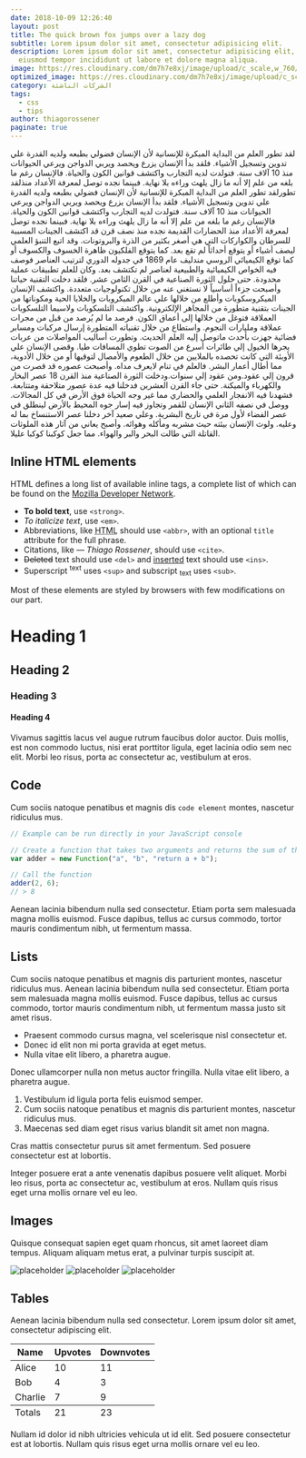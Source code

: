 ```yaml
---
date: 2018-10-09 12:26:40
layout: post
title: The quick brown fox jumps over a lazy dog
subtitle: Lorem ipsum dolor sit amet, consectetur adipisicing elit.
description: Lorem ipsum dolor sit amet, consectetur adipisicing elit, sed do
  eiusmod tempor incididunt ut labore et dolore magna aliqua.
image: https://res.cloudinary.com/dm7h7e8xj/image/upload/c_scale,w_760/v1506079212/jekflix-capa_vfhuzh.png
optimized_image: https://res.cloudinary.com/dm7h7e8xj/image/upload/c_scale,w_380/v1506079212/jekflix-capa_vfhuzh.png
category: الشركات الناشئة
tags:
  - css
  - tips
author: thiagorossener
paginate: true
---
```

لقد تطور العلم من البداية المبكرة للإنسانية لأن الإنسان فضولي بطبعه ولديه القدرة علي تدوين وتسجيل الأشياء. فلقد بدأ الإنسان يزرع ويحصد ويربي الدواجن ويرعي الحيوانات منذ 10 آلاف سنة. فتولدت لديه التجارب واكتشف قوانين الكون والحياة. فالإنسان رغم ما بلغه من علم إلا أنه ما زال يلهث وراءه بلا نهاية. فبينما نجده توصل لمعرفة الأعداد منذلقد تطورلقد تطور العلم من البداية المبكرة للإنسانية لأن الإنسان فضولي بطبعه ولديه القدرة علي تدوين وتسجيل الأشياء. فلقد بدأ الإنسان يزرع ويحصد ويربي الدواجن ويرعي الحيوانات منذ 10 آلاف سنة. فتولدت لديه التجارب واكتشف قوانين الكون والحياة. فالإنسان رغم ما بلغه من علم إلا أنه ما زال يلهث وراءه بلا نهاية. فبينما نجده توصل لمعرفة الأعداد منذ الحضارات القديمة نجده منذ نصف قرن قد اكتشف الجينات المسببة للسرطان والكواركات التي هي أصغر بكثير من الذرة والبروتونات. وقد اتبع التنبؤ العلمي ليصف أشياء أو يتوقع أحداثاً لم تقع بعد. كما يتوقع الفلكيون ظاهرة الخسوف والكسوف أو كما توقع الكيميائي الروسي مندليف عام 1869 في جدوله الدوري لترتيب العناصر فوصف فيه الخواص الكيميائية والطبيعية لعناصر لم تكتشف بعد.
وكان للعلم تطبيقات عملية محدودة. حتى حلول الثورة الصناعية في القرن الثامن عشر. فلقد دخلت التقنية حياتنا وأصبحت جزءاً أساسياً لا نستغني عنه من خلال تكنولوجيات متعددة. واكتشف الإنسان الميكروسكوبات وأطلع من خلالها علي عالم الميكروبات والخلايا الحية ومكوناتها من الجينات بتقنية متطورة من المجاهر الإلكترونية. واكتشف التلسكوبات ولاسيما التلسكوبات العملاقة فتوغل من خلالها إلى أعماق الكون. فرصد ما لم يُرصد من قبل من مجرات عملاقة ومليارات النجوم. واستطاع من خلال تقنياته المتطورة إرسال مركبات ومسابر فضائية جهزت بأحدث ماتوصل إليه العلم الحديث.
وتطورت أساليب المواصلات من عربات يجرها الخيول إلي طائرات أسرع من الصوت تطوي المسافات طيا. وقضى الإنسان علي الأوبئة التي كانت تحصده بالملايين من خلال الطعوم والأمصال لتوقيها أو من خلال الأدوية، مما أطال أعمار البشر. فالعلم في تنام لايعرف مداه. وأصبحت عصوره قد قصرت من قرون إلي عقود.ومن عقود إلي سنوات.ودخلت الثورة الصناعية منذ القرن 18 عصر البخار والكهرباء والميكنة. حتى جاء القرن العشرين فدخلنا فيه عدة عصور متلاحقة ومتتابعة. فشهدنا فيه الانفجار العلمي والحضاري مما غير وجه الحياة فوق الأرض في كل المجالات. ووصل في نصفه الثاني الإنسان للقمر وتجاوز فيه إسار جوه المحيط بالأرض لينطلق في عصر الفضاء لأول مرة في تاريخ البشرية. وعلي صعيد آخر دخلنا عصر الاستنساخ بما له وعليه. ولوث الإنسان بيئته حيث مشربه ومأكله وهوائه. وأصبح يعاني من آثار هذه الملوثات القاتلة التي طالت البحر والبر والهواء. مما جعل كوكبنا كوكبا عليلا.






## Inline HTML elements

HTML defines a long list of available inline tags, a complete list of which can be found on the [Mozilla Developer Network](https://developer.mozilla.org/en-US/docs/Web/HTML/Element).

* **To bold text**, use `<strong>`.
* *To italicize text*, use `<em>`.
* Abbreviations, like <abbr title="HyperText Markup Langage">HTML</abbr> should use `<abbr>`, with an optional `title` attribute for the full phrase.
* Citations, like <cite>&mdash; Thiago Rossener</cite>, should use `<cite>`.
* <del>Deleted</del> text should use `<del>` and <ins>inserted</ins> text should use `<ins>`.
* Superscript <sup>text</sup> uses `<sup>` and subscript <sub>text</sub> uses `<sub>`.

Most of these elements are styled by browsers with few modifications on our part.

# Heading 1

## Heading 2

### Heading 3

#### Heading 4

Vivamus sagittis lacus vel augue rutrum faucibus dolor auctor. Duis mollis, est non commodo luctus, nisi erat porttitor ligula, eget lacinia odio sem nec elit. Morbi leo risus, porta ac consectetur ac, vestibulum at eros.

## Code

Cum sociis natoque penatibus et magnis dis `code element` montes, nascetur ridiculus mus.

```js
// Example can be run directly in your JavaScript console

// Create a function that takes two arguments and returns the sum of those arguments
var adder = new Function("a", "b", "return a + b");

// Call the function
adder(2, 6);
// > 8
```

Aenean lacinia bibendum nulla sed consectetur. Etiam porta sem malesuada magna mollis euismod. Fusce dapibus, tellus ac cursus commodo, tortor mauris condimentum nibh, ut fermentum massa.

## Lists

Cum sociis natoque penatibus et magnis dis parturient montes, nascetur ridiculus mus. Aenean lacinia bibendum nulla sed consectetur. Etiam porta sem malesuada magna mollis euismod. Fusce dapibus, tellus ac cursus commodo, tortor mauris condimentum nibh, ut fermentum massa justo sit amet risus.

* Praesent commodo cursus magna, vel scelerisque nisl consectetur et.
* Donec id elit non mi porta gravida at eget metus.
* Nulla vitae elit libero, a pharetra augue.

Donec ullamcorper nulla non metus auctor fringilla. Nulla vitae elit libero, a pharetra augue.

1. Vestibulum id ligula porta felis euismod semper.
2. Cum sociis natoque penatibus et magnis dis parturient montes, nascetur ridiculus mus.
3. Maecenas sed diam eget risus varius blandit sit amet non magna.

Cras mattis consectetur purus sit amet fermentum. Sed posuere consectetur est at lobortis.

Integer posuere erat a ante venenatis dapibus posuere velit aliquet. Morbi leo risus, porta ac consectetur ac, vestibulum at eros. Nullam quis risus eget urna mollis ornare vel eu leo.

## Images

Quisque consequat sapien eget quam rhoncus, sit amet laoreet diam tempus. Aliquam aliquam metus erat, a pulvinar turpis suscipit at.

![placeholder](https://placehold.it/800x400 "Large example image")
![placeholder](https://placehold.it/400x200 "Medium example image")
![placeholder](https://placehold.it/200x200 "Small example image")

## Tables

Aenean lacinia bibendum nulla sed consectetur. Lorem ipsum dolor sit amet, consectetur adipiscing elit.

<table>
  <thead>
    <tr>
      <th>Name</th>
      <th>Upvotes</th>
      <th>Downvotes</th>
    </tr>
  </thead>
  <tfoot>
    <tr>
      <td>Totals</td>
      <td>21</td>
      <td>23</td>
    </tr>
  </tfoot>
  <tbody>
    <tr>
      <td>Alice</td>
      <td>10</td>
      <td>11</td>
    </tr>
    <tr>
      <td>Bob</td>
      <td>4</td>
      <td>3</td>
    </tr>
    <tr>
      <td>Charlie</td>
      <td>7</td>
      <td>9</td>
    </tr>
  </tbody>
</table>

Nullam id dolor id nibh ultricies vehicula ut id elit. Sed posuere consectetur est at lobortis. Nullam quis risus eget urna mollis ornare vel eu leo.